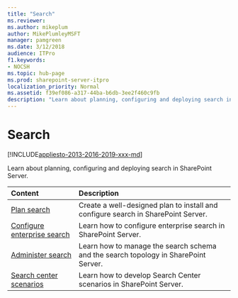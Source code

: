 ```yaml
---
title: "Search"
ms.reviewer: 
ms.author: mikeplum
author: MikePlumleyMSFT
manager: pamgreen
ms.date: 3/12/2018
audience: ITPro
f1.keywords:
- NOCSH
ms.topic: hub-page
ms.prod: sharepoint-server-itpro
localization_priority: Normal
ms.assetid: f39ef086-a317-44ba-b6db-3ee2f460c9fb
description: "Learn about planning, configuring and deploying search in SharePoint Server."
---
```


# Search

[!INCLUDE[appliesto-2013-2016-2019-xxx-md](../includes/appliesto-2013-2016-2019-xxx-md.md)]

Learn about planning, configuring and deploying search in SharePoint Server.
  
|**Content**|**Description**|
|:-----|:-----|
|[Plan search](search-planning.md) <br/> |Create a well-designed plan to install and configure search in SharePoint Server.  <br/> |
|[Configure enterprise search](configure-search.md) <br/> |Learn how to configure enterprise search in SharePoint Server.  <br/> |
|[Administer search](search-administration.md) <br/> |Learn how to manage the search schema and the search topology in SharePoint Server.  <br/> |
|[Search center scenarios](search-center-scenarios.md) <br/> |Learn how to develop Search Center scenarios in SharePoint Server.  <br/> |
   

